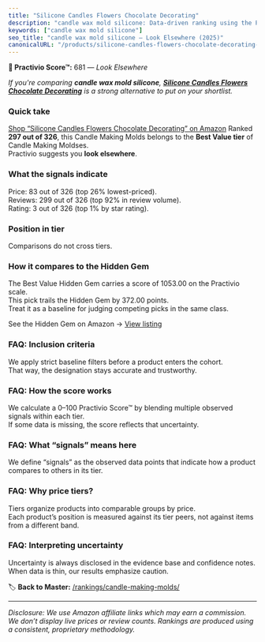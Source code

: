 ```yaml
---
title: "Silicone Candles Flowers Chocolate Decorating"
description: "candle wax mold silicone: Data-driven ranking using the Practivio Score™. Positioned by quality, value, demand, findability, momentum."
keywords: ["candle wax mold silicone"]
seo_title: "candle wax mold silicone — Look Elsewhere (2025)"
canonicalURL: "/products/silicone-candles-flowers-chocolate-decorating-B0FCDJXBC4/"
---
```


**🚫 Practivio Score™:** 681 — _Look Elsewhere_


*If you're comparing **candle wax mold silicone**, **[Silicone Candles Flowers Chocolate Decorating](https://www.amazon.com/dp/B0FCDJXBC4?tag=practivio-20)** is a strong alternative to put on your shortlist.*
### Quick take
[Shop “Silicone Candles Flowers Chocolate Decorating” on Amazon](https://www.amazon.com/dp/B0FCDJXBC4?tag=practivio-20)
Ranked **297 out of 326**, this Candle Making Molds belongs to the **Best Value tier** of Candle Making Moldses.  
Practivio suggests you **look elsewhere**.

### What the signals indicate
Price: 83 out of 326 (top 26% lowest-priced).  
Reviews: 299 out of 326 (top 92% in review volume).  
Rating: 3 out of 326 (top 1% by star rating).  

### Position in tier
Comparisons do not cross tiers.

### How it compares to the Hidden Gem
The Best Value Hidden Gem carries a score of 1053.00 on the Practivio scale.  
This pick trails the Hidden Gem by 372.00 points.  
Treat it as a baseline for judging competing picks in the same class.  

See the Hidden Gem on Amazon → [View listing](https://www.amazon.com/dp/B07PM3XRXY?tag=practivio-20)

### FAQ: Inclusion criteria
We apply strict baseline filters before a product enters the cohort.  
That way, the designation stays accurate and trustworthy.

### FAQ: How the score works
We calculate a 0–100 Practivio Score™ by blending multiple observed signals within each tier.  
If some data is missing, the score reflects that uncertainty.

### FAQ: What “signals” means here
We define “signals” as the observed data points that indicate how a product compares to others in its tier.

### FAQ: Why price tiers?
Tiers organize products into comparable groups by price.  
Each product’s position is measured against its tier peers, not against items from a different band.

### FAQ: Interpreting uncertainty
Uncertainty is always disclosed in the evidence base and confidence notes.  
When data is thin, our results emphasize caution.


🏷️ **Back to Master:** [/rankings/candle-making-molds/](/rankings/candle-making-molds/)

---
_Disclosure: We use Amazon affiliate links which may earn a commission. We don’t display live prices or review counts. Rankings are produced using a consistent, proprietary methodology._
